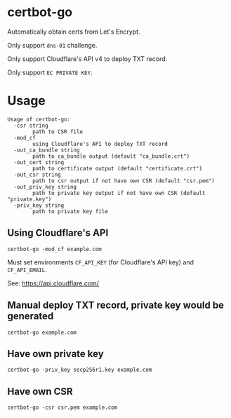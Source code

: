 # certbot-go
Automatically obtain certs from Let's Encrypt.

Only support `dns-01` challenge.

Only support Cloudflare's API v4 to deploy TXT record.

Only support `EC PRIVATE KEY`.

# Usage
```
Usage of certbot-go:
  -csr string
    	path to CSR file
  -mod_cf
    	using Cloudflare's API to deploy TXT record
  -out_ca_bundle string
    	path to ca_bundle output (default "ca_bundle.crt")
  -out_cert string
    	path to certificate output (default "certificate.crt")
  -out_csr string
    	path to csr output if not have own CSR (default "csr.pem")
  -out_priv_key string
    	path to private key output if not have own CSR (default "private.key")
  -priv_key string
    	path to private key file
```

## Using Cloudflare's API
```
certbot-go -mod_cf example.com
```
Must set environments `CF_API_KEY` (for Cloudflare's API key) and `CF_API_EMAIL`.

See: https://api.cloudflare.com/

## Manual deploy TXT record, private key would be generated
```
certbot-go example.com
```

## Have own private key
```
certbot-go -priv_key secp256r1.key example.com
```

## Have own CSR
```
certbot-go -csr csr.pem example.com
```